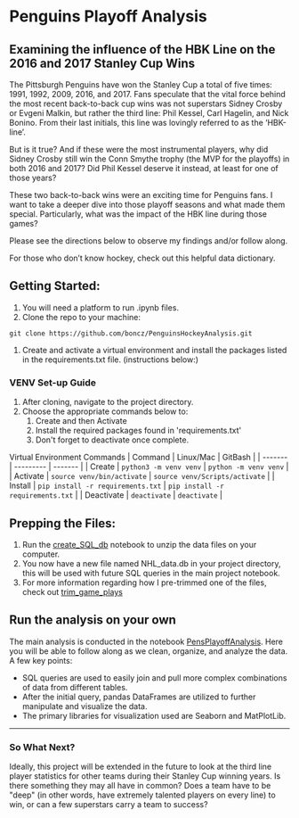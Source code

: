 # Penguins Playoff Analysis
## Examining the influence of the HBK Line on the 2016 and 2017 Stanley Cup Wins

The Pittsburgh Penguins have won the Stanley Cup a total of five times: 1991, 1992, 2009, 2016, and 2017. Fans speculate that the vital force behind the most recent back-to-back cup wins was not superstars Sidney Crosby or Evgeni Malkin, but rather the third line: Phil Kessel, Carl Hagelin, and Nick Bonino. From their last initials, this line was lovingly referred to as the ‘HBK-line’.

But is it true? And if these were the most instrumental players, why did Sidney Crosby still win the Conn Smythe trophy (the MVP for the playoffs) in both 2016 and 2017? Did Phil Kessel deserve it instead, at least for one of those years?

These two back-to-back wins were an exciting time for Penguins fans. I want to take a deeper dive into those playoff seasons and what made them special. Particularly, what was the impact of the HBK line during those games? 

Please see the directions below to observe my findings and/or follow along. 

For those who don’t know hockey, check out this helpful data dictionary. 


## Getting Started:

1. You will need a platform to run .ipynb files.
1. Clone the repo to your machine:

`git clone https://github.com/boncz/PenguinsHockeyAnalysis.git`

1. Create and activate a virtual environment and install the packages listed in the 
requirements.txt file. (instructions below:)

###  VENV Set-up Guide

1. After cloning, navigate to the project directory.
1. Choose the appropriate commands below to: 
    1. Create and then Activate
    1. Install the required packages found in 'requirements.txt'
    1. Don't forget to deactivate once complete.

Virtual Environment Commands
| Command | Linux/Mac | GitBash |
| ------- | --------- | ------- |
| Create | `python3 -m venv venv` | `python -m venv venv` |
| Activate | `source venv/bin/activate` | `source venv/Scripts/activate` |
| Install | `pip install -r requirements.txt` | `pip install -r requirements.txt` |
| Deactivate | `deactivate` | `deactivate` | 

## Prepping the Files:

1. Run the [create_SQL_db](/create_sql_db.ipynb) notebook to unzip the data files on your computer. 
1. You now have a new file named NHL_data.db in your project directory, this will be used with future SQL queries in the main project notebook.
1. For more information regarding how I pre-trimmed one of the files, check out [trim_game_plays](/trim_game_plays.ipynb)

## Run the analysis on your own

The main analysis is conducted in the notebook [PensPlayoffAnalysis](/PensPlayoffAnalysis.ipynb). Here you will be able to follow along as we clean, organize, and analyze the data. A few key points:
* SQL queries are used to easily join and pull more complex combinations of data from different tables. 
* After the initial query, pandas DataFrames are utilized to further manipulate and visualize the data. 
* The primary libraries for visualization used are Seaborn and MatPlotLib. 

---

### So What Next?

Ideally, this project will be extended in the future to look at the third line player statistics for other teams during their Stanley Cup winning years. Is there something they may all have in common? Does a team have to be "deep" (in other words, have extremely talented players on every line) to win, or can a few superstars carry a team to success? 





